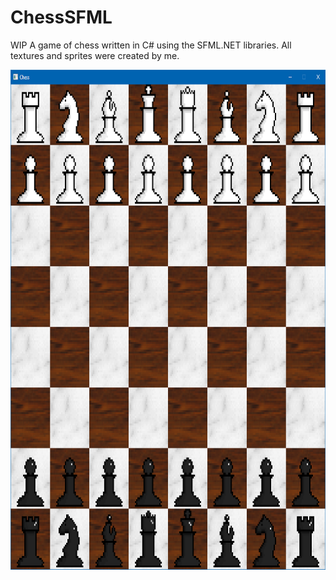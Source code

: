 # ChessSFML
WIP A game of chess written in C# using the SFML.NET libraries.
All textures and sprites were created by me.

<p>
  <img src="img/1.png" height="800" />
</p>

